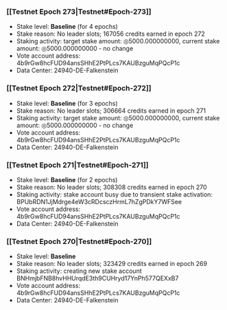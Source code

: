 ### [[Testnet Epoch 273|Testnet#Epoch-273]]
* Stake level: **Baseline** (for 4 epochs)
* Stake reason: No leader slots; 167056 credits earned in epoch 272
* Staking activity: target stake amount: ◎5000.000000000, current stake amount: ◎5000.000000000 - no change
* Vote account address: 4b9rGw8hcFUD94ansSHhE2PtPLcs7KAUBzguMqPQcP1c
* Data Center: 24940-DE-Falkenstein
### [[Testnet Epoch 272|Testnet#Epoch-272]]
* Stake level: **Baseline** (for 3 epochs)
* Stake reason: No leader slots; 306664 credits earned in epoch 271
* Staking activity: target stake amount: ◎5000.000000000, current stake amount: ◎5000.000000000 - no change
* Vote account address: 4b9rGw8hcFUD94ansSHhE2PtPLcs7KAUBzguMqPQcP1c
* Data Center: 24940-DE-Falkenstein
### [[Testnet Epoch 271|Testnet#Epoch-271]]
* Stake level: **Baseline** (for 2 epochs)
* Stake reason: No leader slots; 308308 credits earned in epoch 270
* Staking activity: stake account busy due to transient stake activation: BPUbRDN1JjMdrge4eW3cRDcsczHrmL7hZgPDkY7WFSee
* Vote account address: 4b9rGw8hcFUD94ansSHhE2PtPLcs7KAUBzguMqPQcP1c
* Data Center: 24940-DE-Falkenstein
### [[Testnet Epoch 270|Testnet#Epoch-270]]
* Stake level: **Baseline**
* Stake reason: No leader slots; 323429 credits earned in epoch 269
* Staking activity: creating new stake account BNHmjbFNB8hvHHUrqdE3th9CUHryd17YnPh577QEXxB7
* Vote account address: 4b9rGw8hcFUD94ansSHhE2PtPLcs7KAUBzguMqPQcP1c
* Data Center: 24940-DE-Falkenstein